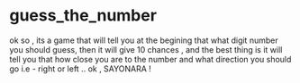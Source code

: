 # guess_the_number
ok so , its a game that will tell you at the begining that what digit number you should guess, then it will give 10 chances , and the best thing is it will tell you that how close you are to the number and what direction you should go i.e - right or left .. ok , SAYONARA !
